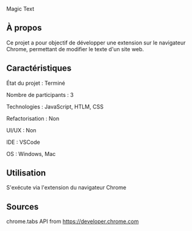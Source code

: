 Magic Text

## À propos

Ce projet a pour objectif de développer une extension sur le navigateur Chrome, permettant de modifier le texte d'un site web.

## Caractéristiques

État du projet : Terminé

Nombre de participants : 3

Technologies : JavaScript, HTLM, CSS

Refactorisation : Non

UI/UX : Non

IDE : VSCode

OS : Windows, Mac 

## Utilisation 

S'exécute via l'extension du navigateur Chrome 

## Sources

chrome.tabs API from https://developer.chrome.com
